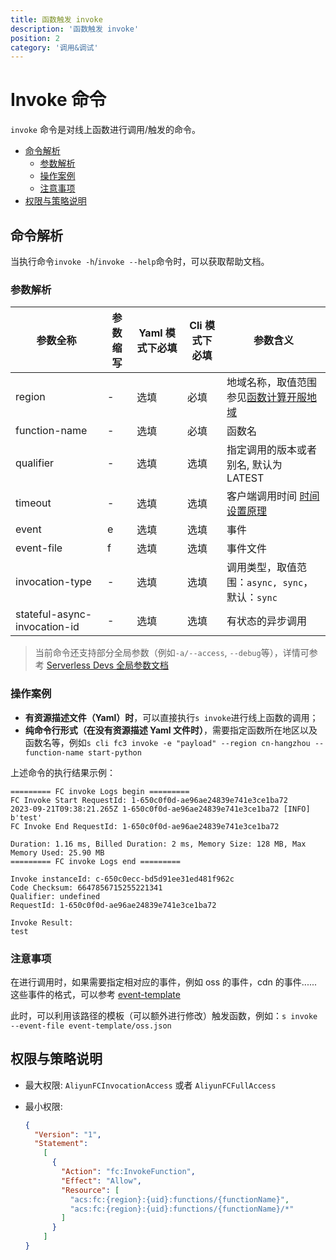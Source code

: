 ```yaml
---
title: 函数触发 invoke
description: '函数触发 invoke'
position: 2
category: '调用&调试'
---
```


# Invoke 命令

`invoke` 命令是对线上函数进行调用/触发的命令。

- [命令解析](#命令解析)
  - [参数解析](#参数解析)
  - [操作案例](#操作案例)
  - [注意事项](#注意事项)
- [权限与策略说明](#权限与策略说明)

## 命令解析

当执行命令`invoke -h`/`invoke --help`命令时，可以获取帮助文档。

### 参数解析

| 参数全称                     | 参数缩写 | Yaml 模式下必填 | Cli 模式下必填 | 参数含义                                                                                                                                                                                                                                                                                                   |
| ---------------------------- | -------- | --------------- | -------------- | ---------------------------------------------------------------------------------------------------------------------------------------------------------------------------------------------------------------------------------------------------------------------------------------------------------- |
| region                       | -        | 选填            | 必填           | 地域名称，取值范围参见[函数计算开服地域](https://www.alibabacloud.com/help/zh/fc/product-overview/region-availability) |
| function-name                | -        | 选填            | 必填           | 函数名                                                                                                                                                                                                                                                                                                     |
| qualifier                    | -        | 选填            | 选填           | 指定调用的版本或者别名, 默认为 LATEST                                                                                                                                                                                                                                                                                    |
| timeout                      | -        | 选填            | 选填           | 客户端调用时间 [时间设置原理](https://github.com/devsapp/fc/issues/480)                                                                                                                                                                                                                                    |
| event                        | e        | 选填            | 选填           | 事件                                                                                                                                                                                                                                                                                                       |
| event-file                   | f        | 选填            | 选填           | 事件文件                                                                                                                                                                                                                                                                                                   |
| invocation-type              | -        | 选填            | 选填           | 调用类型，取值范围：`async, sync`，默认：`sync`                                                                                                                                                                                                                                                            |
| stateful-async-invocation-id | -        | 选填            | 选填           | 有状态的异步调用                                                                                                                                                                                                                                                                                           |


> 当前命令还支持部分全局参数（例如`-a/--access`, `--debug`等），详情可参考 [Serverless Devs 全局参数文档](https://serverless-devs.com/serverless-devs/command/readme#全局参数)

### 操作案例

- **有资源描述文件（Yaml）时**，可以直接执行`s invoke`进行线上函数的调用；
- **纯命令行形式（在没有资源描述 Yaml 文件时）**，需要指定函数所在地区以及函数名等，例如`s cli fc3 invoke -e "payload" --region cn-hangzhou --function-name start-python`

上述命令的执行结果示例：

```text
========= FC invoke Logs begin =========
FC Invoke Start RequestId: 1-650c0f0d-ae96ae24839e741e3ce1ba72
2023-09-21T09:38:21.265Z 1-650c0f0d-ae96ae24839e741e3ce1ba72 [INFO] b'test'
FC Invoke End RequestId: 1-650c0f0d-ae96ae24839e741e3ce1ba72

Duration: 1.16 ms, Billed Duration: 2 ms, Memory Size: 128 MB, Max Memory Used: 25.90 MB
========= FC invoke Logs end =========

Invoke instanceId: c-650c0ecc-bd5d91ee31ed481f962c
Code Checksum: 6647856715255221341
Qualifier: undefined
RequestId: 1-650c0f0d-ae96ae24839e741e3ce1ba72

Invoke Result: 
test
```

### 注意事项

在进行调用时，如果需要指定相对应的事件，例如 oss 的事件，cdn 的事件......这些事件的格式，可以参考 [event-template](../../../src/subCommands/trigger-template/event-template/)

此时，可以利用该路径的模板（可以额外进行修改）触发函数，例如：`s invoke --event-file event-template/oss.json`

## 权限与策略说明

- 最大权限: `AliyunFCInvocationAccess` 或者 `AliyunFCFullAccess`

- 最小权限:

  ```json
  {
    "Version": "1",
    "Statement":
      [
        {
          "Action": "fc:InvokeFunction",
          "Effect": "Allow",
          "Resource": [
            "acs:fc:{region}:{uid}:functions/{functionName}",
            "acs:fc:{region}:{uid}:functions/{functionName}/*"
          ]
        }
      ]
  }
  ```
